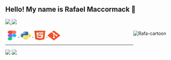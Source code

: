 ## Hello! My name is Rafael Maccormack 🦊

<div>
  <!-- Link -->
  <a href="https://github.com/rafaelmaccormack">
  <!-- Panel -->
  <img height="150em" src="https://github-readme-stats.vercel.app/api?username=rafaelmaccormack&show_icons=true&theme=tokyonight&include_all_commits=true&count_private=true"/>
  <img height="150em" src="https://github-readme-stats.vercel.app/api/top-langs/?username=rafaelmaccormack&layout=compact&langs_count=7&theme=tokyonight"/>
</div><br>

<div>
  <!-- Icons -->
  <img align="center" alt="Rafa-Figma" height="30" width="40" src="https://github.com/devicons/devicon/blob/master/icons/figma/figma-original.svg">
  <img align="center" alt="Rafa-Python" height="30" width="40" src="https://raw.githubusercontent.com/devicons/devicon/master/icons/python/python-original.svg">
  <img align="center" alt="Rafa-Html" height="30" width="40" src="https://github.com/devicons/devicon/blob/master/icons/html5/html5-original.svg">
  <img align="center" alt="Rafa-Git" height="30" width="40" src="https://github.com/devicons/devicon/blob/master/icons/git/git-original.svg">
  <!-- Image GIF -->
  <img align="right" alt="Rafa-cartoon" src="https://i.picasion.com/pic91/c741b8156729b5fe5f6b1c985e15904c.gif" height="135">
</div>

___

<div>
  <!-- Contacts -->
  <a href="https://www.instagram.com/r._.businessman/" target="_blank"><img src="https://img.shields.io/badge/-Instagram-%23E4405F?style=for-the-badge&logo=instagram&logoColor=white" target="_blank"></a>
  <a href="mailto:trabalhodorafael@gmail.com" target="_blank"><img src="https://img.shields.io/badge/-Gmail-%23333?style=for-the-badge&logo=gmail&logoColor=white" target="_blank"></a>
</div>
